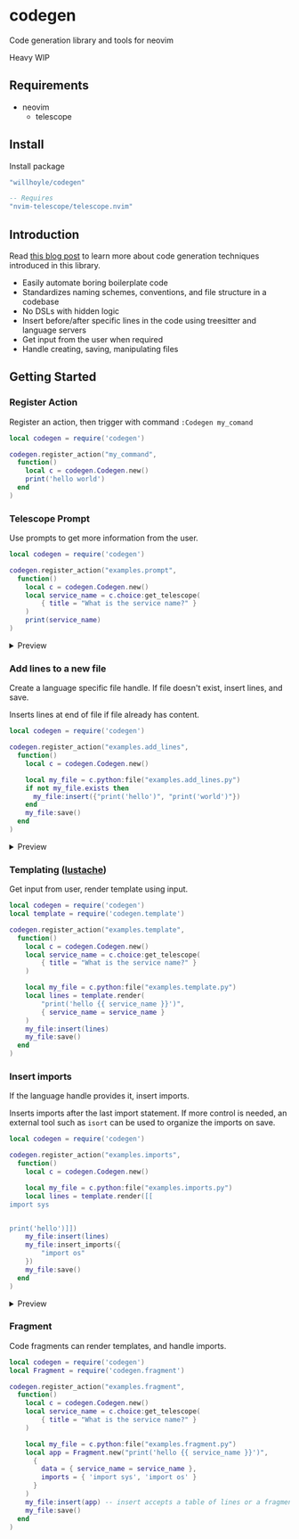 # codegen
Code generation library and tools for neovim

Heavy WIP


## Requirements
- neovim
    - telescope

## Install
Install package
```lua
"willhoyle/codegen"

-- Requires
"nvim-telescope/telescope.nvim"
```

## Introduction
Read [this blog post](https://williamhoyle.ca/blog/2023/code-generation-techniques-tools) to learn more
about code generation techniques introduced in this library.

- Easily automate boring boilerplate code
- Standardizes naming schemes, conventions, and file structure in a codebase
- No DSLs with hidden logic
- Insert before/after specific lines in the code using treesitter and language servers
- Get input from the user when required
- Handle creating, saving, manipulating files

## Getting Started

### Register Action
Register an action, then trigger with command `:Codegen my_comand`
```lua
local codegen = require('codegen')

codegen.register_action("my_command",
  function()
    local c = codegen.Codegen.new()
    print('hello world')
  end
)
```

### Telescope Prompt
Use prompts to get more information from the user.
```lua
local codegen = require('codegen')

codegen.register_action("examples.prompt",
  function()
    local c = codegen.Codegen.new()
    local service_name = c.choice:get_telescope(
        { title = "What is the service name?" }
    )
    print(service_name)
)
```

<details>
  <summary>Preview</summary>
    
<img width="1021" alt="image" src="https://github.com/willhoyle/codegen/assets/10117812/ce42f7ea-f431-453f-9a8c-5664f4c4f274">
</details>

### Add lines to a new file
Create a language specific file handle. If file doesn't exist, insert lines, and save.

Inserts lines at end of file if file already has content.
```lua
local codegen = require('codegen')

codegen.register_action("examples.add_lines",
  function()
    local c = codegen.Codegen.new()

    local my_file = c.python:file("examples.add_lines.py")
    if not my_file.exists then
      my_file:insert({"print('hello')", "print('world')"})
    end
    my_file:save()
  end
)
```
<details>
  <summary>Preview</summary>

   ```python
print('hello')
print('world')
  ```   

</details>


### Templating ([lustache](https://github.com/Olivine-Labs/lustache))
Get input from user, render template using input.
```lua
local codegen = require('codegen')
local template = require('codegen.template')

codegen.register_action("examples.template",
  function()
    local c = codegen.Codegen.new()
    local service_name = c.choice:get_telescope(
        { title = "What is the service name?" }
    )

    local my_file = c.python:file("examples.template.py")
    local lines = template.render(
        "print('hello {{ service_name }}')",
        { service_name = service_name }
    )
    my_file:insert(lines)
    my_file:save()
  end
)
```

### Insert imports
If the language handle provides it, insert imports.

Inserts imports after the last import statement. If more control is needed, an external tool such as `isort`
can be used to organize the imports on save.
```lua
local codegen = require('codegen')

codegen.register_action("examples.imports",
  function()
    local c = codegen.Codegen.new()

    local my_file = c.python:file("examples.imports.py")
    local lines = template.render([[
import sys


print('hello')]])
    my_file:insert(lines)
    my_file:insert_imports({
        "import os"
    })
    my_file:save()
  end
)
```
<details>
  <summary>Preview</summary>

   ```python
import sys
import os


print('hello')
  ```   

</details>

### Fragment
Code fragments can render templates, and handle imports.
```lua
local codegen = require('codegen')
local Fragment = require('codegen.fragment')

codegen.register_action("examples.fragment",
  function()
    local c = codegen.Codegen.new()
    local service_name = c.choice:get_telescope(
        { title = "What is the service name?" }
    )

    local my_file = c.python:file("examples.fragment.py")
    local app = Fragment.new("print('hello {{ service_name }}')",
      {
        data = { service_name = service_name },
        imports = { 'import sys', 'import os' }
      }
    )
    my_file:insert(app) -- insert accepts a table of lines or a fragment
    my_file:save()
  end
)
```
